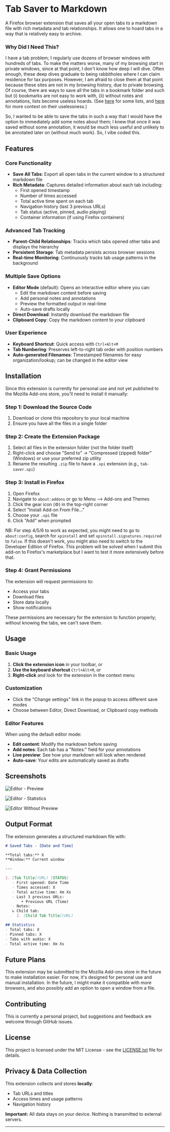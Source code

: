 # Tab Saver to Markdown

A Firefox browser extension that saves all your open tabs to a markdown file with rich metadata and tab relationships. It allows one to hoard tabs in a way that is relatively easy to archive.

### Why Did I Need This?

I have a tab problem; I regularly use dozens of browser windows with hundreds of tabs. To make the matters worse, many of my browsing start in private windows, since at that point, I don't know how deep I will dive. Often enough, these deep dives graduate to being rabbitholes where I can claim residence for tax purposes. However, I am afraid to close them at that point because these sites are not in my browsing history, due to private browsing. Of course, there are ways to save all the tabs in a bookmark folder and such but (i) bookmarks are not easy to work with, (ii) without notes and annotations, lists become useless hoards. (See [here](https://en.wikipedia.org/wiki/The_Infinity_of_Lists) for some lists, and [here](https://en.wikipedia.org/wiki/La_Ricerca_della_Lingua_Perfetta_nella_Cultura_Europea) for more context on their uselessness.)

So, I wanted to be able to save the tabs in such a way that I would have the option to immediately add some notes about them; I knew that once it was saved without some annotation, it would be much less useful and unlikely to be annotated later on (without much work). So, I vibe coded this.

## Features

### Core Functionality
- **Save All Tabs**: Export all open tabs in the current window to a structured markdown file
- **Rich Metadata**: Captures detailed information about each tab including:
  - First opened timestamp
  - Number of times accessed
  - Total active time spent on each tab
  - Navigation history (last 3 previous URLs)
  - Tab status (active, pinned, audio playing)
  - Container information (if using Firefox containers)

### Advanced Tab Tracking
- **Parent-Child Relationships**: Tracks which tabs opened other tabs and displays the hierarchy
- **Persistent Storage**: Tab metadata persists across browser sessions
- **Real-time Monitoring**: Continuously tracks tab usage patterns in the background

### Multiple Save Options
- **Editor Mode** (default): Opens an interactive editor where you can:
  - Edit the markdown content before saving
  - Add personal notes and annotations
  - Preview the formatted output in real-time
  - Auto-save drafts locally
- **Direct Download**: Instantly download the markdown file
- **Clipboard Copy**: Copy the markdown content to your clipboard

### User Experience
- **Keyboard Shortcut**: Quick access with `Ctrl+Alt+M`
- **Tab Numbering**: Preserves left-to-right tab order with position numbers
- **Auto-generated Filenames**: Timestamped filenames for easy organization/lookup; can be changed in the editor view

## Installation

Since this extension is currently for personal use and not yet published to the Mozilla Add-ons store, you'll need to install it manually:

### Step 1: Download the Source Code
1. Download or clone this repository to your local machine
2. Ensure you have all the files in a single folder

### Step 2: Create the Extension Package
1. Select all files in the extension folder (not the folder itself)
2. Right-click and choose "Send to" → "Compressed (zipped) folder" (Windows) or use your preferred zip utility
3. Rename the resulting `.zip` file to have a `.xpi` extension (e.g., `tab-saver.xpi`)

### Step 3: Install in Firefox
1. Open Firefox
2. Navigate to `about:addons` or go to Menu --> Add-ons and Themes
3. Click the gear icon (⚙️) in the top-right corner
4. Select "Install Add-on From File..."
5. Choose your `.xpi` file
6. Click "Add" when prompted

NB: For step 4/5/6 to work as expected, you might need to go to `about:config`, search for `xpinstall` and set `xpinstall.signatures.required` to `false`. If this doesn't work, you might also need to switch to the Developer Edition of Firefox. This problem will be solved when I submit this add-on to Firefox's marketplace but I want to test it more extensively before that.

### Step 4: Grant Permissions
The extension will request permissions to:
- Access your tabs
- Download files
- Store data locally
- Show notifications

These permissions are necessary for the extension to function properly; without knowing the tabs, we can't save them.

## Usage

### Basic Usage
1. **Click the extension icon** in your toolbar, or
2. **Use the keyboard shortcut** `Ctrl+Alt+M`, or
3. **Right-click** and look for the extension in the context menu

### Customization
- Click the "Change settings" link in the popup to access different save modes
- Choose between Editor, Direct Download, or Clipboard copy methods

### Editor Features
When using the default editor mode:
- **Edit content**: Modify the markdown before saving
- **Add notes**: Each tab has a "Notes:" field for your annotations
- **Live preview**: See how your markdown will look when rendered
- **Auto-save**: Your edits are automatically saved as drafts

## Screenshots

![Editor - Preview](/images/editor-1.png)

![Editor - Statistics](/images/editor-2.png)

![Editor Without Preview](/images/editor-3.png)

## Output Format

The extension generates a structured markdown file with:

```markdown
# Saved Tabs - [Date and Time]

**Total tabs:** X
**Window:** Current window

---

1. [Tab Title](URL) [STATUS]
   - First opened: Date Time
   - Times accessed: X
   - Total active time: Xm Xs
   - Last 3 previous URLs:
       • Previous URL (Time)
   - Notes: 
   ↳ Child tab:
     2. [Child Tab Title](URL)

## Statistics
- Total tabs: X
- Pinned tabs: X
- Tabs with audio: X
- Total active time: Xm Xs
```

## Future Plans

This extension may be submitted to the Mozilla Add-ons store in the future to make installation easier. For now, it's designed for personal use and manual installation. In the future, I might make it compatible with more browsers, and also possibly add an option to open a window from a file.

## Contributing

This is currently a personal project, but suggestions and feedback are welcome through GitHub issues.

## License

This project is licensed under the MIT License - see the [LICENSE.txt](LICENSE.txt) file for details.

## Privacy & Data Collection
This extension collects and stores **locally**:
- Tab URLs and titles
- Access times and usage patterns  
- Navigation history

**Important:** All data stays on your device. Nothing is transmitted to external servers.

---